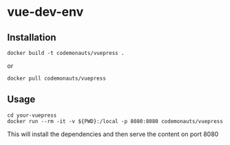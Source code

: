 # vue-dev-env

## Installation
```
docker build -t codemonauts/vuepress .
```
or
```
docker pull codemonauts/vuepress
```

## Usage
```
cd your-vuepress
docker run --rm -it -v ${PWD}:/local -p 8080:8080 codemonauts/vuepress
```

This will install the dependencies and then serve the content on port 8080
